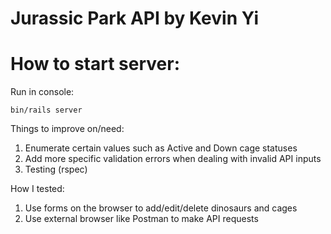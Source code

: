 # Jurassic Park API by Kevin Yi

# How to start server:
Run in console:
```
bin/rails server
```
Things to improve on/need:
  1. Enumerate certain values such as Active and Down cage statuses
  2. Add more specific validation errors when dealing with invalid API inputs
  3. Testing (rspec)
  
 How I tested:
  1. Use forms on the browser to add/edit/delete dinosaurs and cages
  2. Use external browser like Postman to make API requests
